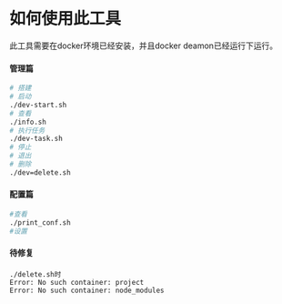 # 如何使用此工具
此工具需要在docker环境已经安装，并且docker deamon已经运行下运行。


#### 管理篇
```sh
# 搭建
# 启动
./dev-start.sh
# 查看
./info.sh
# 执行任务
./dev-task.sh
# 停止
# 退出
# 删除
./dev=delete.sh
```


#### 配置篇

```sh
#查看
./print_conf.sh
#设置

```

#### 待修复
```
./delete.sh时
Error: No such container: project
Error: No such container: node_modules

